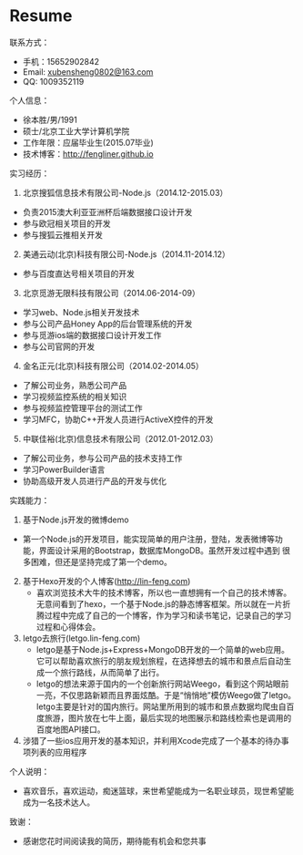 Resume
======
联系方式：
 - 手机：15652902842
 - Email: xubensheng0802@163.com
 - QQ: 1009352119

个人信息：
 - 徐本胜/男/1991
 - 硕士/北京工业大学计算机学院
 - 工作年限：应届毕业生(2015.07毕业)
 - 技术博客：http://fengliner.github.io

实习经历：            
 1. 北京搜狐信息技术有限公司-Node.js（2014.12-2015.03）                             
  - 负责2015澳大利亚亚洲杯后端数据接口设计开发                              
  - 参与欧冠相关项目的开发                         
  - 参与搜狐云推相关开发                       
 2. 美通云动(北京)科技有限公司-Node.js（2014.11-2014.12）                            
  - 参与百度直达号相关项目的开发                            
 3. 北京觅游无限科技有限公司（2014.06-2014-09）                                   
  - 学习web、Node.js相关开发技术        
  - 参与公司产品Honey App的后台管理系统的开发         
  - 参与觅游ios端的数据接口设计开发工作           
  - 参与公司官网的开发        
 4. 金名正元(北京)科技有限公司（2014.02-2014.05）                 
  - 了解公司业务，熟悉公司产品         
  - 学习视频监控系统的相关知识           
  - 参与视频监控管理平台的测试工作            
  - 学习MFC，协助C++开发人员进行ActiveX控件的开发            
 5. 中联佳裕(北京)信息技术有限公司（2012.01-2012.03）                          
  - 了解公司业务，参与公司产品的技术支持工作          
  - 学习PowerBuilder语言          
  - 协助高级开发人员进行产品的开发与优化         

实践能力：
 1. 基于Node.js开发的微博demo
  - 第一个Node.js的开发项目，能实现简单的用户注册，登陆，发表微博等功能，界面设计采用的Bootstrap，数据库MongoDB。虽然开发过程中遇到  很多困难，但还是坚持完成了第一个demo。
 2. 基于Hexo开发的个人博客(http://lin-feng.com)
	- 喜欢浏览技术大牛的技术博客，所以也一直想拥有一个自己的技术博客。无意间看到了hexo，一个基于Node.js的静态博客框架。所以就在一片折腾过程中完成了自己的一个博客，作为学习和读书笔记，记录自己的学习过程和心得体会。
 3. letgo去旅行(letgo.lin-feng.com) 
	- letgo是基于Node.js+Express+MongoDB开发的一个简单的web应用。它可以帮助喜欢旅行的朋友规划旅程，在选择想去的城市和景点后自动生成一个旅行路线，从而简单了出行。 
	- letgo的想法来源于国内的一个创新旅行网站Weego，看到这个网站眼前一亮，不仅思路新颖而且界面炫酷。于是“悄悄地”模仿Weego做了letgo。letgo主要是针对的国内旅行。网站里所用到的城市和景点数据均爬虫自百度旅游，图片放在七牛上面，最后实现的地图展示和路线检索也是调用的百度地图API接口。
 4. 涉猎了一些ios应用开发的基本知识，并利用Xcode完成了一个基本的待办事项列表的应用程序 

个人说明：
 - 喜欢音乐，喜欢运动，痴迷篮球，来世希望能成为一名职业球员，现世希望能成为一名技术达人。

致谢：
 - 感谢您花时间阅读我的简历，期待能有机会和您共事
